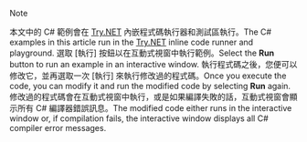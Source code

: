 
> [!NOTE]
> <span data-ttu-id="7ae0c-101">本文中的 C# 範例會在 [Try.NET](https://try.dot.net) 內嵌程式碼執行器和測試區執行。</span><span class="sxs-lookup"><span data-stu-id="7ae0c-101">The C# examples in this article run in the [Try.NET](https://try.dot.net) inline code runner and playground.</span></span> <span data-ttu-id="7ae0c-102">選取 [執行] 按鈕以在互動式視窗中執行範例。</span><span class="sxs-lookup"><span data-stu-id="7ae0c-102">Select the **Run** button to run an example in an interactive window.</span></span> <span data-ttu-id="7ae0c-103">執行程式碼之後，您便可以修改它，並再選取一次 [執行] 來執行修改過的程式碼。</span><span class="sxs-lookup"><span data-stu-id="7ae0c-103">Once you execute the code, you can modify it and run the modified code by selecting **Run** again.</span></span> <span data-ttu-id="7ae0c-104">修改過的程式碼會在互動式視窗中執行，或是如果編譯失敗的話，互動式視窗會顯示所有 C# 編譯器錯誤訊息。</span><span class="sxs-lookup"><span data-stu-id="7ae0c-104">The modified code either runs in the interactive window or, if compilation fails, the interactive window displays all C# compiler error messages.</span></span>  
